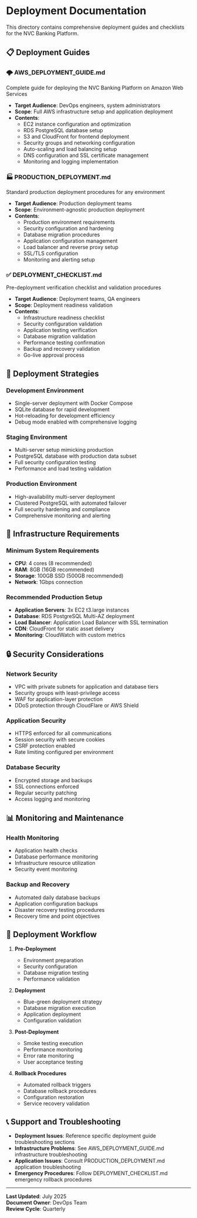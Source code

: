 # Deployment Documentation

This directory contains comprehensive deployment guides and checklists for the NVC Banking Platform.

## 📋 Deployment Guides

### 🌩️ **AWS_DEPLOYMENT_GUIDE.md**
Complete guide for deploying the NVC Banking Platform on Amazon Web Services
- **Target Audience**: DevOps engineers, system administrators
- **Scope**: Full AWS infrastructure setup and application deployment
- **Contents**:
  - EC2 instance configuration and optimization
  - RDS PostgreSQL database setup
  - S3 and CloudFront for frontend deployment
  - Security groups and networking configuration
  - Auto-scaling and load balancing setup
  - DNS configuration and SSL certificate management
  - Monitoring and logging implementation

### 🏭 **PRODUCTION_DEPLOYMENT.md**
Standard production deployment procedures for any environment
- **Target Audience**: Production deployment teams
- **Scope**: Environment-agnostic production deployment
- **Contents**:
  - Production environment requirements
  - Security configuration and hardening
  - Database migration procedures
  - Application configuration management
  - Load balancer and reverse proxy setup
  - SSL/TLS configuration
  - Monitoring and alerting setup

### ✅ **DEPLOYMENT_CHECKLIST.md**
Pre-deployment verification checklist and validation procedures
- **Target Audience**: Deployment teams, QA engineers
- **Scope**: Deployment readiness validation
- **Contents**:
  - Infrastructure readiness checklist
  - Security configuration validation
  - Application testing verification
  - Database migration validation
  - Performance testing confirmation
  - Backup and recovery validation
  - Go-live approval process

## 🚀 Deployment Strategies

### Development Environment
- Single-server deployment with Docker Compose
- SQLite database for rapid development
- Hot-reloading for development efficiency
- Debug mode enabled with comprehensive logging

### Staging Environment
- Multi-server setup mimicking production
- PostgreSQL database with production data subset
- Full security configuration testing
- Performance and load testing validation

### Production Environment
- High-availability multi-server deployment
- Clustered PostgreSQL with automated failover
- Full security hardening and compliance
- Comprehensive monitoring and alerting

## 🔧 Infrastructure Requirements

### Minimum System Requirements
- **CPU**: 4 cores (8 recommended)
- **RAM**: 8GB (16GB recommended)
- **Storage**: 100GB SSD (500GB recommended)
- **Network**: 1Gbps connection

### Recommended Production Setup
- **Application Servers**: 3x EC2 t3.large instances
- **Database**: RDS PostgreSQL Multi-AZ deployment
- **Load Balancer**: Application Load Balancer with SSL termination
- **CDN**: CloudFront for static asset delivery
- **Monitoring**: CloudWatch with custom metrics

## 🔒 Security Considerations

### Network Security
- VPC with private subnets for application and database tiers
- Security groups with least-privilege access
- WAF for application-layer protection
- DDoS protection through CloudFlare or AWS Shield

### Application Security
- HTTPS enforced for all communications
- Session security with secure cookies
- CSRF protection enabled
- Rate limiting configured per environment

### Database Security
- Encrypted storage and backups
- SSL connections enforced
- Regular security patching
- Access logging and monitoring

## 📊 Monitoring and Maintenance

### Health Monitoring
- Application health checks
- Database performance monitoring
- Infrastructure resource utilization
- Security event monitoring

### Backup and Recovery
- Automated daily database backups
- Application configuration backups
- Disaster recovery testing procedures
- Recovery time and point objectives

## 🔄 Deployment Workflow

1. **Pre-Deployment**
   - Environment preparation
   - Security configuration
   - Database migration testing
   - Performance validation

2. **Deployment**
   - Blue-green deployment strategy
   - Database migration execution
   - Application deployment
   - Configuration validation

3. **Post-Deployment**
   - Smoke testing execution
   - Performance monitoring
   - Error rate monitoring
   - User acceptance testing

4. **Rollback Procedures**
   - Automated rollback triggers
   - Database rollback procedures
   - Configuration restoration
   - Service recovery validation

## 📞 Support and Troubleshooting

- **Deployment Issues**: Reference specific deployment guide troubleshooting sections
- **Infrastructure Problems**: See AWS_DEPLOYMENT_GUIDE.md infrastructure troubleshooting
- **Application Issues**: Consult PRODUCTION_DEPLOYMENT.md application troubleshooting
- **Emergency Procedures**: Follow DEPLOYMENT_CHECKLIST.md emergency rollback procedures

---

**Last Updated**: July 2025  
**Document Owner**: DevOps Team  
**Review Cycle**: Quarterly